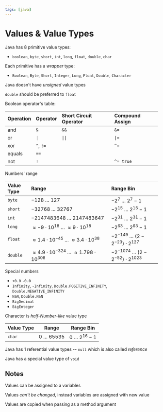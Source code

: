 ```yaml
---
tags: [java]
---
```


# Values & Value Types

Java has 8 primitive value types:

- `boolean`, `byte`, `short`, `int`, `long`, `float`, `double`, `char`

Each primitive has a _wrapper_ type:

- `Boolean`, `Byte`, `Short`, `Integer`, `Long`, `Float`, `Double`, `Character`

Java doesn't have _unsigned_ value types

`double` should be preferred to `float`

Boolean operator's table:

| Operation | Operator            | Short Circuit Operator    | Compound Assign      |
| :-------- | :------------------ | :------------------------ | :------------------- |
| and       | `&`                 | `&&`                      | `&=`                 |
| or        | <code>&#124;</code> | <code>&#124;&#124;</code> | <code>&#124;=</code> |
| xor       | `^`, `!=`           |                           | `^=`                 |
| equals    | `==`                |
| not       | `!`                 |                           | `^= true`            |

Numbers' range

| Value Type | Range                                                                | Range Bin                      |
| :--------- | :------------------------------------------------------------------- | :----------------------------- |
| `byte`     | $-128 \ \dots \ 127$                                                 | $-2^7 \ \dots \ 2^7-1$         |
| `short`    | $-32768 \ \dots \ 32767$                                             | $-2^{15} \ \dots \ 2^{15}-1$   |
| `int`      | $-2147483648 \ \dots \ 2147483647$                                   | $-2^{31} \ \dots \ 2^{31}-1$   |
| `long`     | $\approx-9 \cdot 10^{18} \ \dots \ \approx 9 \cdot 10^{18}$          | $-2^{63} \ \dots \ 2^{63}-1$   |
| `float`    | $\approx 1.4 \cdot 10^{-45} \ \dots \ \approx 3.4 \cdot 10^{38}$     | $-2^{-149} \ \dots \ (2-2^{-23}) \cdot 2^{127}$                    |
| `double`   | $\approx 4.9 \cdot 10^{-324} \ \dots \ \approx 1.798 \cdot 10^{308}$ | $-2^{-1074} \ \dots \ (2-2^{-52}) \cdot 2^{1023}$                     |

Special numbers

- `+0.0` `-0.0`
- `Infinity`, `-Infinity`, `Double.POSITIVE_INFINITY`, `Double.NEGATIVE_INFINITY`
- `NaN`, `Double.NaN`
- `BigDecimal`
- `BigEnteger`

Character is *half-Number-like* value type

| Value Type | Range               | Range Bin              |
| ---------- | ------------------- | ---------------------- |
| `char`     | $0 \ \dots \ 65535$ | $0 \ \dots \ 2^{16}-1$ |

Java has 1 referential value types -- `null` which is also called _reference_

Java has a special value type of `void`

## Notes

Values can be assigned to a variables

Values _can't be changed_, instead variables are assigned with new value

Values are copied when passing as a method argument

<!--

|            | Value Type | Value Example  |
| ---------- | ---------- | -------------- |
| Booleans   | `boolean`  | `true`,`false` |
| Integers   | `byte`     | `42`, `-1`     |
|            | `short`    | `42`, `-1`     |
|            | `int`      | `42`, `-1`     |
|            | `long`     | `42L`, `-1L`   |
| Floats     | `float`    | `1.0`, `1.0f`  |
|            | `double`   | `1.0D`         |
| Characters | `char`     | `'a'`          |

- [[Values & Value Types]]
- Value types
  - [[Numbers (Java)]]
  - [[Strings]]
  - [[Booleans]]
- Literals
- [[Strings]]
  - `String` / `char`
  - Concatenation
  - Interpolation
  - String.format
  - Guids
-->